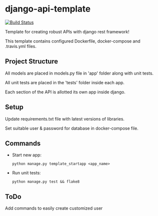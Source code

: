 # django-api-template
[![Build Status](https://api.travis-ci.com/Diaga/MARS-Server.svg?branch=master)](https://travis-ci.com/Diaga/django-api-template)

Template for creating robust APIs with django rest framework!

This template contains configured Dockerfile, docker-compose and .travis.yml files.

## Project Structure
All models are placed in models.py file in 'app' folder along with unit tests.

All unit tests are placed in the 'tests' folder inside each app.

Each section of the API is allotted its own app inside django.

## Setup
Update requirements.txt file with latest versions of libraries.

Set suitable user & password for database in docker-compose file.

## Commands
* Start new app:
    ```shell script
    python manage.py template_startapp <app_name>
    ```
* Run unit tests:
    ```shell script
    python manage.py test && flake8
    ```

## ToDo
Add commands to easily create customized user
